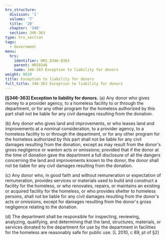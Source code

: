 ```yaml
---
hrs_structure:
  division: '1'
  volume: '7'
  title: '20'
  chapter: '346'
  section: 346-363
type: hrs_section
tags:
  - Government
menu:
  hrs:
    identifier: HRS_0346-0363
    parent: HRS0346
    name: 346-363 Exception to liability for donors
weight: 9010
title: Exception to liability for donors
full_title: 346-363 Exception to liability for donors
---
```

**[§346-363] Exception to liability for donors.** (a) Any donor who gives money to a provider agency, to a homeless facility to or through the department, or for any other program for the homeless authorized by this part shall not be liable for any civil damages resulting from the donation.

(b) Any donor who gives land and improvements, or who leases land and improvements at a nominal consideration, to a provider agency, to a homeless facility to or through the department, or for any other program for the homeless authorized by this part shall not be liable for any civil damages resulting from the donation, except as may result from the donor's gross negligence or wanton acts or omissions; provided that if the donor at the time of donation gave the department a full disclosure of all the dangers concerning the land and improvements known to the donor, the donor shall not be liable for any civil damages resulting from the donation.

(c) Any donor who, in good faith and without remuneration or expectation of remuneration, provides services or materials used to build and construct a facility for the homeless, or who renovates, repairs, or maintains an existing or acquired facility for the homeless, or who provides shelter to homeless persons, shall not be liable for any civil damages resulting from the donor's acts or omissions, except for damages resulting from the donor's gross negligence relating to the donation.

(d) The department shall be responsible for inspecting, reviewing, analyzing, qualifying, and determining that the land, structures, materials, or services donated to the department for use by the department in facilities for the homeless are reasonably safe for public use. [L 2010, c 89, pt of §2]
